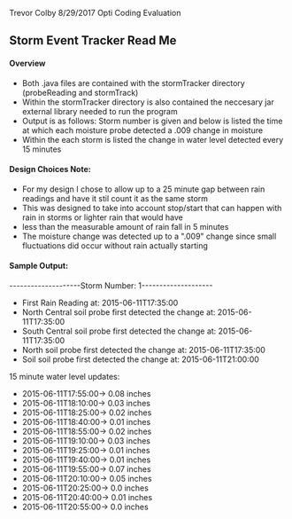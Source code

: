 Trevor Colby
8/29/2017
Opti Coding Evaluation

Storm Event Tracker Read Me
---------------------------

#### Overview
- Both .java files are contained with the stormTracker directory (probeReading and stormTrack)
- Within the stormTracker directory is also contained the neccesary jar external library needed to run the program
- Output is as follows: Storm number is given and below is listed the time at which each moisture probe detected a .009 change in moisture
- Within the each storm is listed the change in water level detected every 15 minutes

#### Design Choices Note:
- For my design I chose to allow up to a 25 minute gap between rain readings and have it stil count it as the same storm
- This was designed to take into account stop/start that can happen with rain in storms or lighter rain that would have 
- less than the measurable amount of rain fall in 5 minutes
- The moisture change was detected up to a ".009" change since small fluctuations did occur without rain actually starting

#### Sample Output:

--------------------Storm Number: 1--------------------

- First Rain Reading at: 2015-06-11T17:35:00
- North Central soil probe first detected the change at: 2015-06-11T17:35:00
- South Central soil probe first detected the change at: 2015-06-11T17:35:00
- North soil probe first detected the change at: 2015-06-11T17:35:00
- Soil soil probe first detected the change at: 2015-06-11T21:00:00

15 minute water level updates: 

- 2015-06-11T17:55:00-> 0.08 inches
- 2015-06-11T18:10:00-> 0.03 inches
- 2015-06-11T18:25:00-> 0.02 inches
- 2015-06-11T18:40:00-> 0.01 inches
- 2015-06-11T18:55:00-> 0.02 inches
- 2015-06-11T19:10:00-> 0.03 inches
- 2015-06-11T19:25:00-> 0.01 inches
- 2015-06-11T19:40:00-> 0.01 inches
- 2015-06-11T19:55:00-> 0.07 inches
- 2015-06-11T20:10:00-> 0.05 inches
- 2015-06-11T20:25:00-> 0.0 inches
- 2015-06-11T20:40:00-> 0.01 inches
- 2015-06-11T20:55:00-> 0.0 inches


